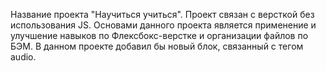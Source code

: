 Название проекта "Научиться учиться".
Проект связан с версткой без использования JS. Основами данного проекта является применение и улучшение навыков по Флексбокс-верстке и организации файлов по БЭМ.
В данном проекте добавил бы новый блок, связанный с тегом audio.